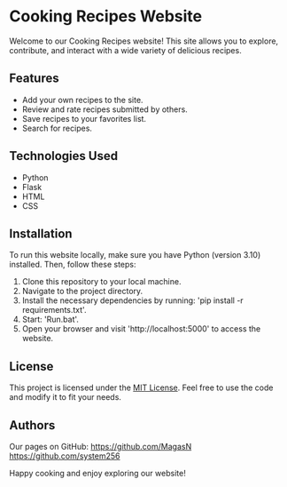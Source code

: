 # Cooking Recipes Website

Welcome to our Cooking Recipes website! This site allows you to explore, contribute, and interact with a wide variety of delicious recipes.

## Features

- Add your own recipes to the site.
- Review and rate recipes submitted by others.
- Save recipes to your favorites list.
- Search for recipes.

## Technologies Used

- Python
- Flask
- HTML
- CSS

## Installation

To run this website locally, make sure you have Python (version 3.10) installed. Then, follow these steps:

1. Clone this repository to your local machine.
2. Navigate to the project directory.
3. Install the necessary dependencies by running: 'pip install -r requirements.txt'.
4. Start: 'Run.bat'.
5. Open your browser and visit 'http://localhost:5000' to access the website.

## License

This project is licensed under the [MIT License](LICENSE.md). Feel free to use the code and modify it to fit your needs.

## Authors

Our pages on GitHub:
https://github.com/MagasN
https://github.com/system256

Happy cooking and enjoy exploring our website!
